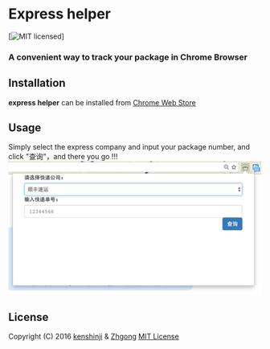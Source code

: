 # Express helper

[![MIT licensed](https://img.shields.io/badge/license-MIT-blue.svg)]

### A convenient way to track your package in Chrome Browser

## Installation

**express helper** can be installed from [Chrome Web Store](https://chrome.google.com/webstore/category/extensions)

## Usage

Simply select the express company and input your package number, and click "查询"，and there you go !!!
![](img/express_helper.png)

## License

Copyright (C) 2016 [kenshinji](https://github.com/kenshinji) & [Zhgong](https://github.com/Zhgong) [MIT License](./LICENSE.txt)

